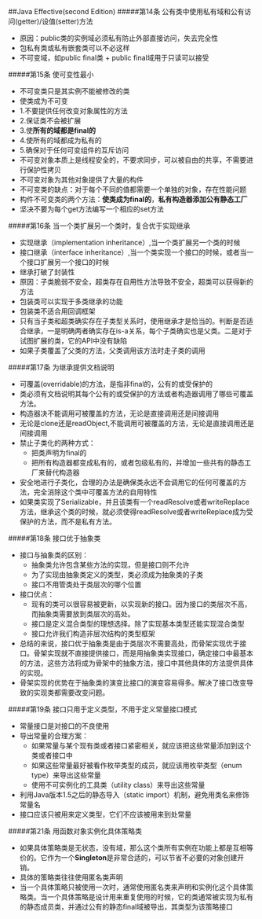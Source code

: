 ##Java Effective(second Edition)
#####第14条 公有类中使用私有域和公有访问(getter)/设值(setter)方法
* 原因：public类的实例域必须私有防止外部直接访问，失去完全性
* 包私有类或私有嵌套类可以不必这样
* 不可变域，如public final类 + public final域用于只读可以接受

#####第15条 使可变性最小
* 不可变类只是其实例不能被修改的类
* 使类成为不可变
 * 1.不要提供任何改变对象属性的方法
 * 2.保证类不会被扩展
 * 3.使**所有的域都是final的**
 * 4.使所有的域都成为私有的
 * 5.确保对于任何可变组件的互斥访问
* 不可变对象本质上是线程安全的，不要求同步，可以被自由的共享，不需要进行保护性拷贝
* 不可变对象为其他对象提供了大量的构件
* 不可变类的缺点：对于每个不同的值都需要一个单独的对象，存在性能问题
* 构件不可变类的两个方法：**使类成为final的**，**私有构造器添加公有静态工厂**
* 坚决不要为每个get方法编写一个相应的set方法

#####第16条 当一个类扩展另一个类时，复合优于实现继承
* 实现继承（implementation inheritance）,当一个类扩展另一个类的时候
* 接口继承（interface inheritance）,当一个类实现一个接口的时候，或者当一个接口扩展另一个接口的时候
* 继承打破了封装性
* 原因：子类脆弱不安全，超类存在自用性方法导致不安全，超类可以获得新的方法
* 包装类可以实现于多类继承的功能
* 包装类不适合用回调框架
* 只有当子类和超类确实存在子类型关系时，使用继承才是恰当的。判断是否适合继承，一是明确两者确实存在is-a关系，每个子类确实也是父类。二是对于试图扩展的类，它的API中没有缺陷
* 如果子类覆盖了父类的方法，父类调用该方法时走子类的调用

#####第17条 为继承提供文档说明
* 可覆盖(overridable)的方法，是指非final的，公有的或受保护的
* 类必须有文档说明其每个公有的或受保护的方法或者构造器调用了哪些可覆盖方法。
* 构造器决不能调用可被覆盖的方法，无论是直接调用还是间接调用
* 无论是clone还是readObject,不能调用可被覆盖的方法，无论是直接调用还是间接调用
* 禁止子类化的两种方式：
  * 把类声明为final的
  * 把所有构造器都变成私有的，或者包级私有的，并增加一些共有的静态工厂来替代构造器
* 安全地进行子类化，合理的办法是确保类永远不会调用它的任何可覆盖的方法，完全消除这个类中可覆盖方法的自用特性
* 如果类实现了Serializable，并且该类有一个readResolve或者writeReplace方法，继承这个类的时候，就必须使得readResolve或者writeReplace成为受保护的方法，而不是私有方法。

#####第18条 接口优于抽象类
* 接口与抽象类的区别：
  * 抽象类允许包含某些方法的实现，但是接口则不允许
  * 为了实现由抽象类定义的类型，类必须成为抽象类的子类
  * 接口不用管类处于类层次的哪个位置
* 接口优点：
  * 现有的类可以很容易被更新，以实现新的接口。因为接口的类层次不高，而抽象类需要放到类层次的高处。
  * 接口是定义混合类型的理想选择。除了实现基本类型还能实现混合类型
  * 接口允许我们构造非层次结构的类型框架
* 总结的来说，接口优于抽象类是由于类层次不需要高处，而骨架实现优于接口。骨架实现就不直接提供接口，而是用抽象类实现接口，确定接口中最基本的方法，这些方法将成为骨架中的抽象方法，接口中其他具体的方法提供具体的实现。
* 骨架实现的优势在于抽象类的演变比接口的演变容易得多。解决了接口改变导致的实现类都需要改变问题。
 
#####第19条 接口只用于定义类型，不用于定义常量接口模式
* 常量接口是对接口的不良使用
* 导出常量的合理方案：
  * 如果常量与某个现有类或者接口紧密相关，就应该把这些常量添加到这个类或者接口中
  * 如果这些常量最好被看作枚举类型的成员，就应该用枚举类型（enum type）来导出这些常量
  * 使用不可实例化的工具类（utility class）来导出这些常量
* 利用Java版本1.5之后的静态导入（static import）机制，避免用类名来修饰常量名
* 接口应该只被用来定义类型，它们不应该被用来到处常量

#####第21条 用函数对象实例化具体策略类
* 如果具体策略类是无状态，没有域，那么这个类所有实例在功能上都是互相等价的。它作为一个**Singleton**是非常合适的，可以节省不必要的对象创建开销。
* 具体的策略类往往使用匿名类声明
* 当一个具体策略只被使用一次时，通常使用匿名类来声明和实例化这个具体策略类。当一个具体策略是设计用来重复使用的时候，它的类通常被实现为私有的静态成员类，并通过公有的静态final域被导出，其类型为该策略接口